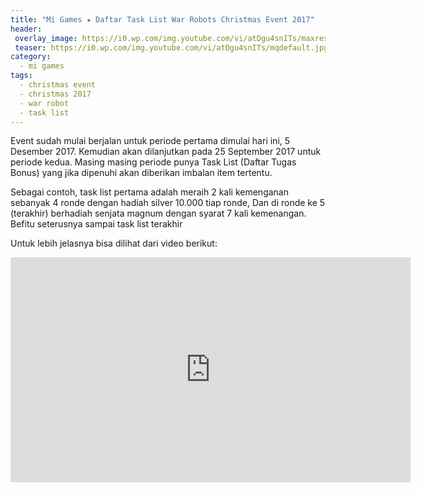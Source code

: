 ```yaml
---
title: "Mi Games ★ Daftar Task List War Robots Christmas Event 2017"
header:
 overlay_image: https://i0.wp.com/img.youtube.com/vi/atDgu4snITs/maxresdefault.jpg
 teaser: https://i0.wp.com/img.youtube.com/vi/atDgu4snITs/mqdefault.jpg
category:
  - mi games
tags:
  - christmas event
  - christmas 2017
  - war robot
  - task list
---
```


Event sudah mulai berjalan untuk periode pertama dimulai hari ini, 5 Desember 2017. Kemudian akan dilanjutkan pada 25 September 2017 untuk periode kedua. Masing masing periode punya Task List (Daftar Tugas Bonus) yang jika dipenuhi akan diberikan imbalan item tertentu.

Sebagai contoh, task list pertama adalah meraih 2 kali kemenganan sebanyak 4 ronde dengan hadiah silver 10.000 tiap ronde, Dan di ronde ke 5 (terakhir) berhadiah senjata magnum dengan syarat 7 kali kemenangan. Befitu seterusnya sampai task list terakhir

Untuk lebih jelasnya bisa dilihat dari video berikut:

<iframe width="640" height="360" src="https://www.youtube-nocookie.com/embed/laHLOnsgliI?controls=0&amp;showinfo=0" frameborder="0" allowfullscreen></iframe>
